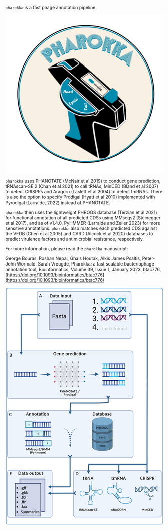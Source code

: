 `pharokka` is a fast phage annotation pipeline.

![Image](pharokka_logo.png)

`pharokka` uses PHANOTATE (McNair et al 2019) to conduct gene prediction, tRNAscan-SE 2 (Chan et al 2021) to call tRNAs, MinCED (Bland et al 2007) to detect CRISPRs and Aragorn (Laslett et al 2004) to detect tmRNAs. There is also the option to specify Prodigal (Hyatt et al 2010) implemented with Pyrodigal (Larralde, 2022) instead of PHANOTATE.

`pharokka` then uses the lightweight PHROGS database (Terzian et al 2021) for functional annotation of all predicted CDSs using MMseqs2 (Steinegger et al 2017), and as of v1.4.0, PyHMMER (Larralde and Zeller 2023) for more sensitive annotations. `pharokka` also matches each predicted CDS against the VFDB (Chen et al 2005) and CARD (Alcock et al 2020) databases to predict virulence factors and antimicrobial resistance, respectively. 

For more information, please read the `pharokka` manuscript:

George Bouras, Roshan Nepal, Ghais Houtak, Alkis James Psaltis, Peter-John Wormald, Sarah Vreugde, Pharokka: a fast scalable bacteriophage annotation tool, Bioinformatics, Volume 39, Issue 1, January 2023, btac776, [https://doi.org/10.1093/bioinformatics/btac776](https://doi.org/10.1093/bioinformatics/btac776)

![Image](pharokka_workflow.png)





